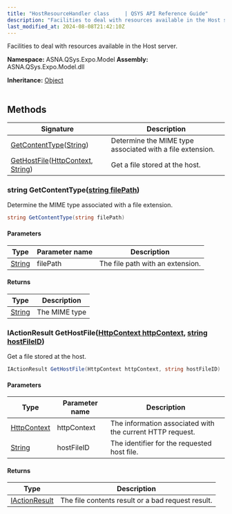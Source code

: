 ```yaml
---
title: "HostResourceHandler class     | QSYS API Reference Guide"
description: "Facilities to deal with resources available in the Host server. "
last_modified_at: 2024-08-08T21:42:10Z
---
```


Facilities to deal with resources available in the Host server.

**Namespace:** ASNA.QSys.Expo.Model
**Assembly:** ASNA.QSys.Expo.Model.dll

**Inheritance:** [Object](https://docs.microsoft.com/en-us/dotnet/api/system.object)
<br>
<br>

## Methods

| Signature | Description |
| --- | --- |
| [GetContentType](#string-getcontenttypestring-filepath)([String](https://docs.microsoft.com/en-us/dotnet/api/system.string)) | Determine the MIME type associated with a file extension.
| [GetHostFile](#iactionresult-gethostfilehttpcontext-httpcontext-string-hostfileid)([HttpContext](https://learn.microsoft.com/en-us/dotnet/api/microsoft.aspnetcore.http.httpcontext?view=aspnetcore-8.0), [String](https://docs.microsoft.com/en-us/dotnet/api/system.string)) | Get a file stored at the host.

### string GetContentType([string filePath](https://learn.microsoft.com/en-us/dotnet/api/system.string?view=net-8.0))

Determine the MIME type associated with a file extension.

```cs
string GetContentType(string filePath)
```

#### Parameters

| Type | Parameter name | Description
| --- | --- | ---
| [String](https://docs.microsoft.com/en-us/dotnet/api/system.string) | filePath | The file path with an extension.

#### Returns

| Type | Description
| --- | ---
| [String](https://docs.microsoft.com/en-us/dotnet/api/system.string) | The MIME type

### IActionResult GetHostFile([HttpContext httpContext](https://learn.microsoft.com/en-us/dotnet/api/microsoft.aspnetcore.http.httpcontext?view=aspnetcore-8.0), [string hostFileID](https://learn.microsoft.com/en-us/dotnet/api/system.string?view=net-8.0))

Get a file stored at the host.

```cs
IActionResult GetHostFile(HttpContext httpContext, string hostFileID)
```

#### Parameters

| Type | Parameter name | Description
| --- | --- | ---
| [HttpContext](https://learn.microsoft.com/en-us/dotnet/api/microsoft.aspnetcore.http.httpcontext?view=aspnetcore-8.0) | httpContext | The information associated with the current HTTP request.
| [String](https://docs.microsoft.com/en-us/dotnet/api/system.string) | hostFileID | The identifier for the requested host file.

#### Returns

| Type | Description
| --- | ---
| [IActionResult](https://learn.microsoft.com/en-us/dotnet/api/microsoft.aspnetcore.mvc.iactionresult?view=aspnetcore-8.0) | The file contents result or a bad request result.
